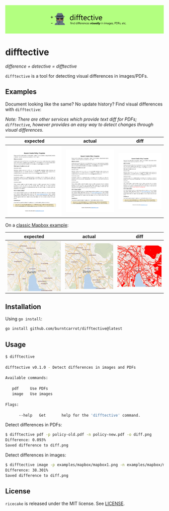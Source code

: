 <div align="center">
    <img src = "static/difftective.png">
</div>

# difftective

_difference + detective = difftective_

`difftective` is a tool for detecting visual differences in images/PDFs.

## Examples

Document looking like the same? No update history? Find visual differences with `difftective`:

_Note: There are other services which provide text diff for PDFs; `difftective`, however provides an easy way to detect changes through visual differences._

| expected | actual | diff |
| --- | --- | --- |
| ![Old Document](examples/policy/test-policy-old.png) | ![New Document](examples/policy/test-policy-new.png) | ![Diff Document](examples/policy/diff.png) |

On a [classic Mapbox example](https://github.com/mapbox/pixelmatch):

| expected | actual | diff |
| --- | --- | --- |
| ![Old Map](examples/mapbox/mapbox1.png) | ![New Map](examples/mapbox/mapbox2.png) | ![Map Difference](examples/mapbox/diff.png) |

## Installation

Using `go install`:

```sh
go install github.com/burntcarrot/difftective@latest
```

## Usage

```sh
$ difftective

difftective v0.1.0 - Detect differences in images and PDFs

Available commands:

   pdf     Use PDFs
   image   Use images

Flags:

      --help   Get       help for the 'difftective' command.
```

Detect differences in PDFs:

```sh
$ difftective pdf -p policy-old.pdf -n policy-new.pdf -o diff.png
Difference: 0.093%
Saved difference to diff.png
```

Detect differences in images:

```sh
$ difftective image -p examples/mapbox/mapbox1.png -n examples/mapbox/mapbox2.png -o diff.png
Difference: 38.301%
Saved difference to diff.png
```

## License

`ricecake` is released under the MIT license. See [LICENSE](./LICENSE).

